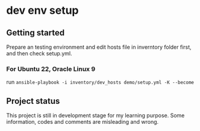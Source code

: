 # dev env setup



## Getting started

Prepare an testing environment and edit hosts file in inverntory folder first, and then check setup.yml.

### For Ubuntu 22, Oracle Linux 9
run `ansible-playbook -i inventory/dev_hosts demo/setup.yml -K --become`

## Project status
This project is still in development stage for my learning purpose. Some information, codes and comments are misleading and wrong.
